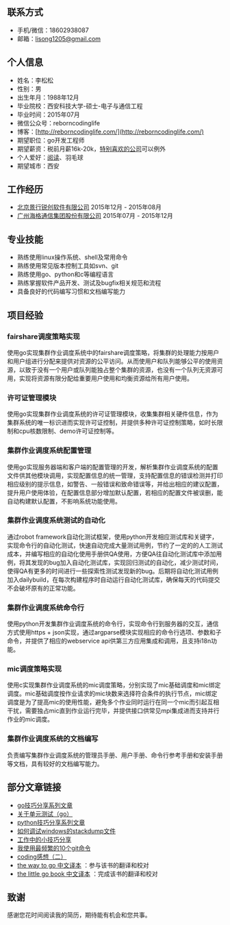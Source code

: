## 联系方式

- 手机/微信：18602938087
- 邮箱：lisong1205@gmail.com

## 个人信息

- 姓名：李松松
- 性别：男
- 出生年月：1988年12月
- 毕业院校：西安科技大学-硕士-电子与通信工程
- 毕业时间：2015年07月
- 微信公众号：reborncodinglife
- 博客：[http://reborncodinglife.com/](http://reborncodinglife.com/)
- 期望职位：go开发工程师
- 期望薪资：税前月薪16k-20k，[特别喜欢的公司](http://reborncodinglife.com/2016/06/01/how-to-find-great-dev-team/)可以例外
- 个人爱好：[阅读](https://github.com/songleo/songleo.github.io/blob/master/_posts/2016-01-30-my-book-list.md)、羽毛球
- 期望城市：西安

## 工作经历

- [北京景行锐创软件有限公司](http://www.jhinno.com/) 2015年12月 - 2015年08月
- [广州海格通信集团股份有限公司](http://www.haige.com/cn/index.html)  2015年07月 - 2015年12月

## 专业技能

- 熟练使用linux操作系统、shell及常用命令
- 熟练使用常见版本控制工具如svn、git
- 熟练使用go、python和c等编程语言
- 熟练掌握软件产品开发、测试及bugfix相关规范和流程
- 具备良好的代码编写习惯和文档编写能力

## 项目经验

### fairshare调度策略实现

使用go实现集群作业调度系统中的fairshare调度策略，将集群的处理能力按用户和用户组进行分配来提供对资源的公平访问。从而使用户和队列能够公平的使用资源，以致于没有一个用户或队列能独占整个集群的资源，也没有一个队列无资源可用，实现将资源有限分配给重要用户使用和均衡资源给所有用户使用。

### 许可证管理模块

使用go实现集群作业调度系统的许可证管理模块，收集集群相关硬件信息，作为集群系统的唯一标识进而实现许可证控制，并提供多种许可证控制策略，如时长限制和cpu核数限制、demo许可证控制等。

### 集群作业调度系统配置管理

使用go实现服务器端和客户端的配置管理的开发，解析集群作业调度系统的配置文件供其他模块调用，实现配置信息的统一管理，支持配置信息的错误检测并打印相应级别的提示信息，如警告、一般错误和致命错误等，并给出相应的建议配置，提升用户使用体验，在配置信息部分增加默认配置，若相应的配置文件被误删，能自动构建默认配置，不影响系统功能使用。

### 集群作业调度系统测试的自动化

通过robot framework自动化测试框架，使用python开发相应测试库和关键字，实现命令行的自动化测试，快速自动完成大量测试用例，节约了一定的的人工测试成本，并编写相应的自动化使用手册供QA使用，方便QA往自动化测试库中添加用例，将其发现的bug加入自动化测试库，实现回归测试的自动化，减少测试时间，使得QA有更多的时间进行一些探索性测试发现新的bug。后期将自动化测试用例加入dailybuild，在每次构建程序时自动运行自动化测试库，确保每天的代码提交不会破坏原有的正常功能。

### 集群作业调度系统命令行

使用python开发集群作业调度系统的命令行，实现命令行到服务器的交互，通信方式使用https + json实现，通过argparse模块实现相应的命令行选项、参数和子命令，并提供了相应的webservice api供第三方应用集成和调用，且支持i18n功能。

### mic调度策略实现

使用c实现集群作业调度系统的mic调度策略，分别实现了mic基础调度和mic绑定调度。mic基础调度按作业请求的mic块数来选择符合条件的执行节点，mic绑定调度是为了提高mic的使用性能，避免多个作业同时运行在同一个mic而引起互相干扰，需要独占mic直到作业运行完毕，并提供接口供常见mpi集成进而支持并行作业的mic调度。

### 集群作业调度系统的文档编写

负责编写集群作业调度系统的管理员手册、用户手册、命令行参考手册和安装手册等文档，具有较好的文档编写能力。

## 部分文章链接

- [go技巧分享系列文章](https://www.jianshu.com/c/3058964de009)
- [关于单元测试（go）](https://www.jianshu.com/p/4ad45d03c835)
- [python技巧分享系列文章](https://www.jianshu.com/c/e1d7f53db165)
- [如何调试windows的stackdump文件](http://reborncodinglife.com/2016/12/29/how-to-debug-windows-stackdump/)
- [工作中的小技巧分享](https://github.com/songleo/songleo.github.io/blob/master/_posts/2016-11-25-knowledge-share-for-dev2.md)
- [我使用最频繁的10个git命令](https://github.com/songleo/songleo.github.io/blob/master/_posts/2016-04-23-git-common-command.md)
- [coding感想（二）](https://www.jianshu.com/p/386cd22a379d)
- [the way to go 中文译本](https://github.com/Unknwon/the-way-to-go_ZH_CN) ：参与该书的翻译和校对
- [the little go book 中文译本](https://github.com/songleo/the-little-go-book_ZH_CN) ：完成该书的翻译和校对

## 致谢

感谢您花时间阅读我的简历，期待能有机会和您共事。
